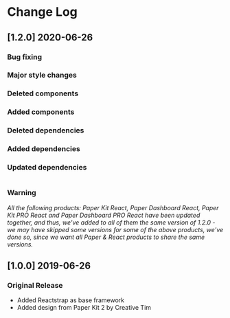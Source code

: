 # Change Log

## [1.2.0] 2020-06-26
### Bug fixing
### Major style changes
### Deleted components
### Added components
### Deleted dependencies
### Added dependencies
### Updated dependencies
```

```
### Warning
_All the following products: Paper Kit React, Paper Dashboard React, Paper Kit PRO React and Paper Dashboard PRO React have been updated together, and thus, we've added to all of them the same version of 1.2.0 - we may have skipped some versions for some of the above products, we've done so, since we want all Paper & React products to share the same versions._

## [1.0.0] 2019-06-26
### Original Release
- Added Reactstrap as base framework
- Added design from Paper Kit 2 by Creative Tim
